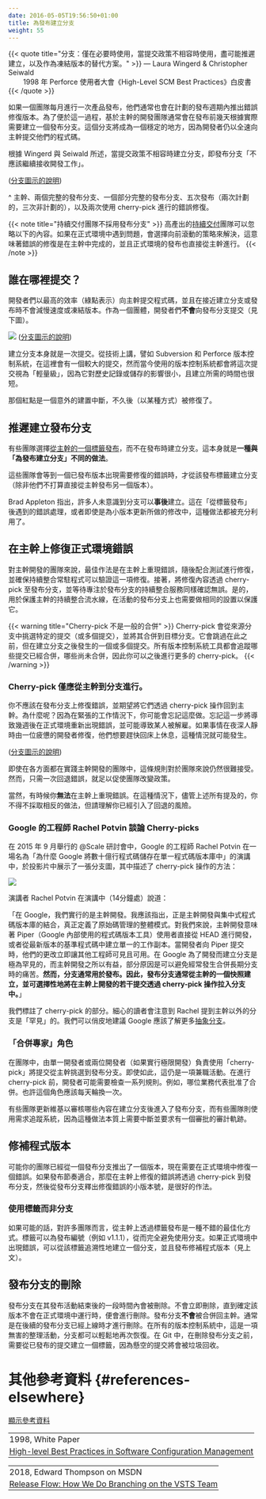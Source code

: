 ```yaml
---
date: 2016-05-05T19:56:50+01:00
title: 為發布建立分支
weight: 55
---
```


<!--
{{< quote title="Branch: only when necessary, on incompatible policy, late, and instead of freeze" >}}
<span>&mdash; Laura Wingerd & Christopher Seiwald</span><br>
<span style="margin-left: 30px">(1998's High-Level SCM Best Practices white paper from Perforce)</span>
{{< /quote >}}
-->

{{< quote title="分支：僅在必要時使用，當提交政策不相容時使用，盡可能推遲建立，以及作為凍結版本的替代方案。" >}}
<span>&mdash; Laura Wingerd & Christopher Seiwald</span><br>
<span style="margin-left: 30px">1998 年 Perforce 使用者大會《High-Level SCM Best Practices》白皮書</span>
{{< /quote >}}

<!--
If a team is pushing production releases monthly, then they are also going to have to push bug-fix releases
between planned releases. To facilitate that, it is common for Trunk-Based Development Teams to make a release
branch on a just in time basis - say a few days before the release. That becomes a stable place, given the developers
are still streaming their commits into the trunk at full speed.
-->

如果一個團隊每月進行一次產品發布，他們通常也會在計劃的發布週期內推出錯誤修復版本。為了便於這一過程，基於主幹的開發團隊通常會在發布前幾天根據實際需要建立一個發布分支。這個分支將成為一個穩定的地方，因為開發者仍以全速向主幹提交他們的程式碼。

<!--
The incompatible policy (ref Wingerd & Seiwald above), that the release branch "should not receive continued development work".

![](branch_for_release.png)
([key](/key/))
-->

根據 Wingerd 與 Seiwald 所述，當提交政策不相容時建立分支，即發布分支「不應該繼續接收開發工作」。

<img srcset="branch_for_release.png 1x,branch_for_release@2x.png 2x">([分支圖示的說明](/key/))

<!--
^ Trunk, two and a half release branches, five releases (two planned, three unplanned), and two cherry-pick bug fixes
-->

^ 主幹、兩個完整的發布分支、一個部分完整的發布分支、五次發布（兩次計劃的，三次非計劃的），以及兩次使用 cherry-pick 進行的錯誤修復。

<!--
{{< note title="CD teams do not do release branches" >}}
High throughput, [Continuous Delivery](/continuous-delivery/) teams can ignore this - if they had a lemon in production, they choose a
roll-forward strategy for solving it, meaning the fix for a bug is in the trunk, and the release to production is from the trunk.
{{< /note >}}
-->

{{< note title="持續交付團隊不採用發布分支" >}}
高產出的[持續交付](/continuous-delivery/)團隊可以忽略以下的內容。如果在正式環境中遇到問題，會選擇向前滾動的策略來解決，這意味著錯誤的修復是在主幹中完成的，並且正式環境的發布也直接從主幹進行。
{{< /note >}}

<!--
## Who is committing where?

Developers are committing (green dots) at the highest throughput rate to the trunk, and do not slow up or freeze around a
branch-cut or with proximity to a release. Developers as a group are **not** committing to the release branch (see below).

![](branch_for_release2.png)
([key](/key/))
-->

## 誰在哪裡提交？

開發者們以最高的效率（綠點表示）向主幹提交程式碼，並且在接近建立分支或發布時不會減慢速度或凍結版本。作為一個團體，開發者們**不會**向發布分支提交（見下圖）。

![](branch_for_release2.png)
([分支圖示的說明](/key/))

<!--
The branch cut itself is a commit. Subversion and Perforce would technically have a bigger commit here, but all
VCS systems in use today would count the commit as 'lightweight' in terms of its impact on the history/storage,
and the time taken to create.
-->

建立分支本身就是一次提交。從技術上講，譬如 Subversion 和 Perforce 版本控制系統，在這裡會有一個較大的提交，然而當今使用的版本控制系統都會將這次提交視為「輕量級」，因為它對歷史記錄或儲存的影響很小，且建立所需的時間也很短。

<!--
That red dot is an accidental build break that was fixed (somehow) soon after.
-->

那個紅點是一個意外的建置中斷，不久後（以某種方式）被修復了。

<!--
## Late creation of release branches

Some teams [release from a tag on the trunk](/release-from-trunk/) and do not create a branch at that time. That in
itself is **an alternate practice to this one, "branch for release"**.
-->

## 推遲建立發布分支

有些團隊選擇[從主幹的一個標籤發布](/release-from-trunk/)，而不在發布時建立分支。這本身就是**一種與「為發布建立分支」不同的做法**。

<!--
Those teams wait for a bug that needs fixing for a released, before creating a branch from the release tag (if they are
not going to just issue another release from the trunk).  
-->

這些團隊會等到一個已發布版本出現需要修復的錯誤時，才從該發布標籤建立分支（除非他們不打算直接從主幹發布另一個版本）。

<!--
Brad Appleton points out that many do not realize that branches can be created **retroactively**. That is taken advantage
of here in the case of bugs after "release from a tag", or even changes for point releases.
-->

Brad Appleton 指出，許多人未意識到分支可以**事後**建立。這在「從標籤發布」後遇到的錯誤處理，或者即使是為小版本更新所做的修改中，這種做法都被充分利用了。

<!--
## Fix production bugs on Trunk
-->

## 在主幹上修復正式環境錯誤

<!--
The best practice for Trunk-Based Development teams is to reproduce the bug on the trunk, fix it there with a test,
watch that be verified by the CI server, then cherry-pick that to the release branch and wait for a CI server
focusing on the release branch to verify it there too. Yes, the CI pipeline that guards the trunk is going to
be duplicated to guard active release branches too.
-->

對主幹開發的團隊來說，最佳作法是在主幹上重現錯誤，隨後配合測試進行修復，並確保持續整合常駐程式可以驗證這一項修復。接著，將修復內容透過 cherry-pick 至發布分支，並等待專注於發布分支的持續整合服務同樣確認無誤。是的，用於保護主幹的持續整合流水線，在活動的發布分支上也需要做相同的設置以保護它。

<!--
{{< warning title="A cherry-pick is not a regular merge" >}}
A cherry-pick merge takes a specific commit (or commits) and merges that to the destination branch. It skips
one or more commits that happened before it, but after the branch was cut. All VCS tools track which commits
 have been merged and which ones not, so you can do more cherry picks later.
{{< /warning >}}
-->

{{< warning title="Cherry-pick 不是一般的合併" >}}
Cherry-pick 會從來源分支中挑選特定的提交（或多個提交），並將其合併到目標分支。它會跳過在此之前，但在建立分支之後發生的一個或多個提交。所有版本控制系統工具都會追蹤哪些提交已經合併，哪些尚未合併，因此你可以之後進行更多的 cherry-pick。
{{< /warning >}}

<!--
### Cherry-picks from the trunk to branch ONLY
-->

### Cherry-pick **僅應**從主幹到分支進行。

<!--
You should not fix bugs on the release branch in the expectation of cherry-picking them back to the trunk.
Why? Well in case you forget to do that in the heat of the moment. Forgetting means a regression in production some
weeks later (and someone getting fired). It can happen if things are being fixed in the night by a tired developer who
wants to get back to bed.

![](branch_for_release3.png)
([key](/key/))
-->

你不應該在發布分支上修復錯誤，並期望將它們透過 cherry-pick 操作回到主幹。為什麼呢？因為在緊張的工作情況下，你可能會忘記這麼做。忘記這一步將導致幾週後在正式環境重新出現錯誤，並可能導致某人被解雇。如果事情在夜深人靜時由一位疲憊的開發者修復，他們想要趕快回床上休息，這種情況就可能發生。

<img srcset="branch_for_release3.png 1x,branch_for_release3@2x.png 2x">([分支圖示的說明](/key/))

<!--
This rule for Trunk Based Development remains difficult to accept, even within teams practicing everything else about
Trunk-Based Development. It takes just one regression though for a policy change to be made for the team.
-->

即使在各方面都在實踐主幹開發的團隊中，這條規則對於團隊來說仍然很難接受。然而，只需一次回退錯誤，就足以促使團隊改變政策。

<!--
Of course, sometimes you **absolutely cannot** reproduce the bug on trunk. In that case you have to do it the other way round, despite
everything mentioned above, but understand you have introduced risk of regression.
-->

當然，有時候你**無法**在主幹上重現錯誤。在這種情況下，儘管上述所有提及的，你不得不採取相反的做法，但請理解你已經引入了回退的風險。

<!--
### Google's Rachel Potvin on Cherry picks
-->

### Google 的工程師 Rachel Potvin 談論 Cherry-picks

<!--
In a talk at the @Scale conference in Sept 2015, "Why Google Stores Billions of Lines of Code in a Single Repository",
there was a slide that depicts cherry-picks in a branch diagram:
-->

在 2015 年 9 月舉行的 @Scale 研討會中，Google 的工程師 Rachel Potvin 在一場名為「為什麼 Google 將數十億行程式碼儲存在單一程式碼版本庫中」的演講中，於投影片中展示了一張分支圖，其中描述了 cherry-pick 操作的方法：

![](atscale.png)

<!--
The presenter, Rachel Potvin, said (14 mins in):

"So at Google we do what's called Trunk-Based Development. I should note that it is the combination of Trunk-Based Development with a centralized repository that really defines the monolithic model of source code management. So
what Trunk-Based Development means for us that typically Piper users all work from HEAD or a single copy of the most recent version of the codebase. When developers commit to Piper their changes are immediately visible and usable by other engineers. Branching for development at Google is exceedingly rare and Trunk-Based Development is beneficial partly because you avoid the painful merges that often occur when you need to reconcile long lived branches.  Branches however are used for releases. **So a release branch is typically a snapshot from trunk with an 
optional number of cherry picks that are developed on trunk and then pulled into the branch**."
-->

演講者 Rachel Potvin 在演講中（14分鐘處）說道：

「在 Google，我們實行的是主幹開發。我應該指出，正是主幹開發與集中式程式碼版本庫的結合，真正定義了原始碼管理的整體模式。對我們來說，主幹開發意味著 Piper（Google 內部使用的程式碼版本工具）使用者直接從 HEAD 進行開發，或者從最新版本的基準程式碼中建立單一的工作副本。當開發者向 Piper 提交時，他們的更改立即讓其他工程師可見且可用。在 Google 為了開發而建立分支是極為罕見的，而主幹開發之所以有益，部分原因是可以避免經常發生合併長期分支時的痛苦。**然而，分支通常用於發布。因此，發布分支通常從主幹的一個快照建立，並可選擇性地將在主幹上開發的若干提交透過 cherry-pick 操作拉入分支中。**」

<!--
We've bolded the cherry-pick bit ourselves.  Readers with beady eyes will note that Rachel alludes to 
dev branches other than trunk for 'rare' reasons. We may cheekily suggest that Google should learn a little more about [Branch by Abstraction](/branch-by-abstraction/).
-->

我們標註了 cherry-pick 的部分。細心的讀者會注意到 Rachel 提到主幹以外的分支是「罕見」的。我們可以俏皮地建議 Google 應該了解更多[抽象分支](/branch-by-abstraction/)。

<!--
### Merge Meister role

The process of merging commits from trunk to the release branch using 'cherry pick' is a role for a single developer
in a team. Or dev pair, if you are doing Extreme Programming. Even then, it is a part time activity. The dev or pair
probably needs to police a list of rules before doing the cherry pick. Rules like which business representative
signed off on the merge. Perhaps the role should also rotate each day.

Some teams update a wiki to audit what made it to the release branch after branch cut, and some use ticket system as
this by its nature interrupting and requiring of an audit trail of approvals.
-->

### 「合併專家」角色

在團隊中，由單一開發者或兩位開發者（如果實行極限開發）負責使用「cherry-pick」將提交從主幹挑選到發布分支。即使如此，這仍是一項兼職活動。在進行 cherry-pick 前，開發者可能需要檢查一系列規則。例如，哪位業務代表批准了合併。也許這個角色應該每天輪換一次。

有些團隊更新維基以審核哪些內容在建立分支後進入了發布分支，而有些團隊則使用需求追蹤系統，因為這種做法本質上需要中斷並要求有一個審批的審計軌跡。

<!--
## Patch releases

It could be that your team has pushed a release out from a release branch, and now has a bug to remediate in
production. If the release cadence suits it, a cherry-pick of a bug fix from the trunk to the release branch
and a point release from the same branch is fine.
-->

## 修補程式版本

可能你的團隊已經從一個發布分支推出了一個版本，現在需要在正式環境中修復一個錯誤。如果發布節奏適合，那麼在主幹上修復的錯誤將透過 cherry-pick 到發布分支，然後從發布分支釋出修復錯誤的小版本號，是很好的作法。

<!--
### Tag instead of branch

Releasing from a tag on the trunk is a decent optimization for many teams, if possible. The tag could be numbered for
the release (say v1.1.1), and the branch can be avoided completely. Perhaps if there is a bug in production and a branch
is retroactively created from that tag, and the patch release (see above) can happen from there.
-->

### 使用標籤而非分支

如果可能的話，對許多團隊而言，從主幹上透過標籤發布是一種不錯的最佳化方式。標籤可以為發布編號（例如 v1.1.1），從而完全避免使用分支。如果正式環境中出現錯誤，可以從該標籤追溯性地建立一個分支，並且發布修補程式版本（見上文）。

<!--
## Release branch deletion
-->

## 發布分支的刪除

<!--
Release branches are deleted some time after release activity from them ceases. Not immediately, but when it is clear release is no longer in production. Release branches are NOT merged back into trunk.
That is usually when releases from succeeding release branches have gone live. This is a
harmless tidying activity - branches can be undeleted again easily enough in all VCS choices. In git, a tag needs to be created from the released commit before deleting the release branch, since dangling commits will be garbage collected.
-->

發布分支在其發布活動結束後的一段時間內會被刪除。不會立即刪除，直到確定該版本不會在正式環境中運行時，便會進行刪除。發布分支**不會**被合併回主幹。通常是在後續的發布分支已經上線時才進行刪除。在所有的版本控制系統中，這是一項無害的整理活動，分支都可以輕鬆地再次恢復。在 Git 中，在刪除發布分支之前，需要從已發布的提交建立一個標籤，因為懸空的提交將會被垃圾回收。

<!--
# References elsewhere

<a id="showHideRefs" href="javascript:toggleRefs();">show references</a>
-->

# 其他參考資料 {#references-elsewhere}

<a id="showHideRefs" href="javascript:toggleRefs();">顯示參考資料</a>

<div>
    <table style="border: 0; box-shadow: none">
        <tr>
            <td style="padding: 2px" valign="top">1998, White Paper</td>
        </tr>
        <tr>
            <td style="border-top: 0px; padding: 2px" valign="top"><a href="https://www.perforce.com/sites/default/files/pdf/perforce-best-practices.pdf">High-level Best Practices in Software Configuration Management</a></td>
        </tr>
    </table>
    <table style="border: 0; box-shadow: none">
        <tr>
            <td style="padding: 2px" valign="top">2018, Edward Thompson on MSDN</td>
        </tr>
        <tr>
            <td style="border-top: 0px; padding: 2px" valign="top"><a href="https://blogs.msdn.microsoft.com/devops/2018/04/19/release-flow-how-we-do-branching-on-the-vsts-team/">Release Flow: How We Do Branching on the VSTS Team</a></td>
        </tr>
    </table>
</div>
